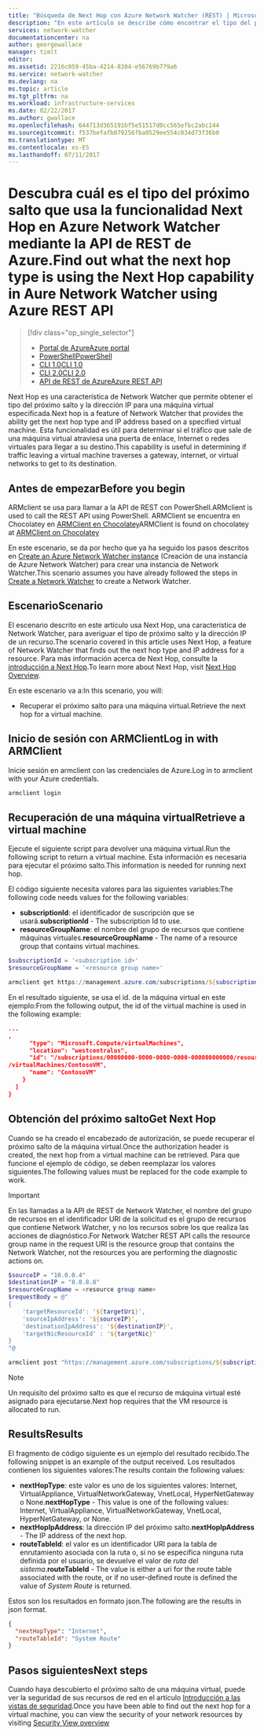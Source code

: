 ```yaml
---
title: "Búsqueda de Next Hop con Azure Network Watcher (REST) | Microsoft Docs"
description: "En este artículo se describe cómo encontrar el tipo del próximo salto y la dirección IP usando la funcionalidad Next Hop con la API de REST de Azure."
services: network-watcher
documentationcenter: na
author: georgewallace
manager: timlt
editor: 
ms.assetid: 2216c059-45ba-4214-8304-e56769b779a6
ms.service: network-watcher
ms.devlang: na
ms.topic: article
ms.tgt_pltfrm: na
ms.workload: infrastructure-services
ms.date: 02/22/2017
ms.author: gwallace
ms.openlocfilehash: 644713d365191bf5e51517d0cc565efbc2abc144
ms.sourcegitcommit: f537befafb079256fba0529ee554c034d73f36b0
ms.translationtype: MT
ms.contentlocale: es-ES
ms.lasthandoff: 07/11/2017
---
```

# <a name="find-out-what-the-next-hop-type-is-using-the-next-hop-capability-in-aure-network-watcher-using-azure-rest-api"></a><span data-ttu-id="cf135-103">Descubra cuál es el tipo del próximo salto que usa la funcionalidad Next Hop en Azure Network Watcher mediante la API de REST de Azure.</span><span class="sxs-lookup"><span data-stu-id="cf135-103">Find out what the next hop type is using the Next Hop capability in Aure Network Watcher using Azure REST API</span></span>

> [!div class="op_single_selector"]
> - [<span data-ttu-id="cf135-104">Portal de Azure</span><span class="sxs-lookup"><span data-stu-id="cf135-104">Azure portal</span></span>](network-watcher-check-next-hop-portal.md)
> - [<span data-ttu-id="cf135-105">PowerShell</span><span class="sxs-lookup"><span data-stu-id="cf135-105">PowerShell</span></span>](network-watcher-check-next-hop-powershell.md)
> - [<span data-ttu-id="cf135-106">CLI 1.0</span><span class="sxs-lookup"><span data-stu-id="cf135-106">CLI 1.0</span></span>](network-watcher-check-next-hop-cli-nodejs.md)
> - [<span data-ttu-id="cf135-107">CLI 2.0</span><span class="sxs-lookup"><span data-stu-id="cf135-107">CLI 2.0</span></span>](network-watcher-check-next-hop-cli.md)
> - [<span data-ttu-id="cf135-108">API de REST de Azure</span><span class="sxs-lookup"><span data-stu-id="cf135-108">Azure REST API</span></span>](network-watcher-check-next-hop-rest.md)

<span data-ttu-id="cf135-109">Next Hop es una característica de Network Watcher que permite obtener el tipo del próximo salto y la dirección IP para una máquina virtual especificada.</span><span class="sxs-lookup"><span data-stu-id="cf135-109">Next hop is a feature of Network Watcher that provides the ability get the next hop type and IP address based on a specified virtual machine.</span></span> <span data-ttu-id="cf135-110">Esta funcionalidad es útil para determinar si el tráfico que sale de una máquina virtual atraviesa una puerta de enlace, Internet o redes virtuales para llegar a su destino.</span><span class="sxs-lookup"><span data-stu-id="cf135-110">This capability is useful in determining if traffic leaving a virtual machine traverses a gateway, internet, or virtual networks to get to its destination.</span></span>

## <a name="before-you-begin"></a><span data-ttu-id="cf135-111">Antes de empezar</span><span class="sxs-lookup"><span data-stu-id="cf135-111">Before you begin</span></span>

<span data-ttu-id="cf135-112">ARMclient se usa para llamar a la API de REST con PowerShell.</span><span class="sxs-lookup"><span data-stu-id="cf135-112">ARMclient is used to call the REST API using PowerShell.</span></span> <span data-ttu-id="cf135-113">ARMClient se encuentra en Chocolatey en [ARMClient en Chocolatey](https://chocolatey.org/packages/ARMClient)</span><span class="sxs-lookup"><span data-stu-id="cf135-113">ARMClient is found on chocolatey at [ARMClient on Chocolatey](https://chocolatey.org/packages/ARMClient)</span></span>

<span data-ttu-id="cf135-114">En este escenario, se da por hecho que ya ha seguido los pasos descritos en [Create an Azure Network Watcher instance](network-watcher-create.md) (Creación de una instancia de Azure Network Watcher) para crear una instancia de Network Watcher.</span><span class="sxs-lookup"><span data-stu-id="cf135-114">This scenario assumes you have already followed the steps in [Create a Network Watcher](network-watcher-create.md) to create a Network Watcher.</span></span>

## <a name="scenario"></a><span data-ttu-id="cf135-115">Escenario</span><span class="sxs-lookup"><span data-stu-id="cf135-115">Scenario</span></span>

<span data-ttu-id="cf135-116">El escenario descrito en este artículo usa Next Hop, una característica de Network Watcher, para averiguar el tipo de próximo salto y la dirección IP de un recurso.</span><span class="sxs-lookup"><span data-stu-id="cf135-116">The scenario covered in this article uses Next Hop, a feature of Network Watcher that finds out the next hop type and IP address for a resource.</span></span> <span data-ttu-id="cf135-117">Para más información acerca de Next Hop, consulte la [introducción a Next Hop](network-watcher-next-hop-overview.md).</span><span class="sxs-lookup"><span data-stu-id="cf135-117">To learn more about Next Hop, visit [Next Hop Overview](network-watcher-next-hop-overview.md).</span></span>

<span data-ttu-id="cf135-118">En este escenario va a:</span><span class="sxs-lookup"><span data-stu-id="cf135-118">In this scenario, you will:</span></span>

* <span data-ttu-id="cf135-119">Recuperar el próximo salto para una máquina virtual.</span><span class="sxs-lookup"><span data-stu-id="cf135-119">Retrieve the next hop for a virtual machine.</span></span>

## <a name="log-in-with-armclient"></a><span data-ttu-id="cf135-120">Inicio de sesión con ARMClient</span><span class="sxs-lookup"><span data-stu-id="cf135-120">Log in with ARMClient</span></span>

<span data-ttu-id="cf135-121">Inicie sesión en armclient con las credenciales de Azure.</span><span class="sxs-lookup"><span data-stu-id="cf135-121">Log in to armclient with your Azure credentials.</span></span>

```PowerShell
armclient login
```

## <a name="retrieve-a-virtual-machine"></a><span data-ttu-id="cf135-122">Recuperación de una máquina virtual</span><span class="sxs-lookup"><span data-stu-id="cf135-122">Retrieve a virtual machine</span></span>

<span data-ttu-id="cf135-123">Ejecute el siguiente script para devolver una máquina virtual.</span><span class="sxs-lookup"><span data-stu-id="cf135-123">Run the following script to return a virtual machine.</span></span> <span data-ttu-id="cf135-124">Esta información es necesaria para ejecutar el próximo salto.</span><span class="sxs-lookup"><span data-stu-id="cf135-124">This information is needed for running next hop.</span></span>

<span data-ttu-id="cf135-125">El código siguiente necesita valores para las siguientes variables:</span><span class="sxs-lookup"><span data-stu-id="cf135-125">The following code needs values for the following variables:</span></span>

- <span data-ttu-id="cf135-126">**subscriptionId**: el identificador de suscripción que se usará.</span><span class="sxs-lookup"><span data-stu-id="cf135-126">**subscriptionId** - The subscription Id to use.</span></span>
- <span data-ttu-id="cf135-127">**resourceGroupName**: el nombre del grupo de recursos que contiene máquinas virtuales.</span><span class="sxs-lookup"><span data-stu-id="cf135-127">**resourceGroupName** - The name of a resource group that contains virtual machines.</span></span>

```powershell
$subscriptionId = '<subscription id>'
$resourceGroupName = '<resource group name>'

armclient get https://management.azure.com/subscriptions/${subscriptionId}/ResourceGroups/${resourceGroupName}/providers/Microsoft.Compute/virtualMachines?api-version=2015-05-01-preview
```

<span data-ttu-id="cf135-128">En el resultado siguiente, se usa el id. de la máquina virtual en este ejemplo:</span><span class="sxs-lookup"><span data-stu-id="cf135-128">From the following output, the id of the virtual machine is used in the following example:</span></span>

```json
...
,
      "type": "Microsoft.Compute/virtualMachines",
      "location": "westcentralus",
      "id": "/subscriptions/00000000-0000-0000-0000-000000000000/resourceGroups/ContosoExampleRG/providers/Microsoft.Compute
/virtualMachines/ContosoVM",
      "name": "ContosoVM"
    }
  ]
}
```

## <a name="get-next-hop"></a><span data-ttu-id="cf135-129">Obtención del próximo salto</span><span class="sxs-lookup"><span data-stu-id="cf135-129">Get Next Hop</span></span>

<span data-ttu-id="cf135-130">Cuando se ha creado el encabezado de autorización, se puede recuperar el próximo salto de la máquina virtual.</span><span class="sxs-lookup"><span data-stu-id="cf135-130">Once the authorization header is created, the next hop from a virtual machine can be retrieved.</span></span> <span data-ttu-id="cf135-131">Para que funcione el ejemplo de código, se deben reemplazar los valores siguientes.</span><span class="sxs-lookup"><span data-stu-id="cf135-131">The following values must be replaced for the code example to work.</span></span>

> [!Important]
> <span data-ttu-id="cf135-132">En las llamadas a la API de REST de Network Watcher, el nombre del grupo de recursos en el identificador URI de la solicitud es el grupo de recursos que contiene Network Watcher, y no los recursos sobre los que realiza las acciones de diagnóstico.</span><span class="sxs-lookup"><span data-stu-id="cf135-132">For Network Watcher REST API calls the resource group name in the request URI is the resource group that contains the Network Watcher, not the resources you are performing the diagnostic actions on.</span></span>

```powershell
$sourceIP = "10.0.0.4"
$destinationIP = "8.8.8.8"
$resourceGroupName = <resource group name>
$requestBody = @"
{
    'targetResourceId': '${targetUri}',
    'sourceIpAddress': '${sourceIP}',
    'destinationIpAddress': '${destinationIP}',
    'targetNicResourceId' : '${targetNic}'
}
"@

armclient post "https://management.azure.com/subscriptions/${subscriptionId}/ResourceGroups/${resourceGroupName}/providers/Microsoft.Network/networkWatchers/${networkWatcherName}/nextHop?api-version=2016-12-01" $requestBody
```

> [!NOTE]
> <span data-ttu-id="cf135-133">Un requisito del próximo salto es que el recurso de máquina virtual esté asignado para ejecutarse.</span><span class="sxs-lookup"><span data-stu-id="cf135-133">Next hop requires that the VM resource is allocated to run.</span></span>

## <a name="results"></a><span data-ttu-id="cf135-134">Results</span><span class="sxs-lookup"><span data-stu-id="cf135-134">Results</span></span>

<span data-ttu-id="cf135-135">El fragmento de código siguiente es un ejemplo del resultado recibido.</span><span class="sxs-lookup"><span data-stu-id="cf135-135">The following snippet is an example of the output received.</span></span> <span data-ttu-id="cf135-136">Los resultados contienen los siguientes valores:</span><span class="sxs-lookup"><span data-stu-id="cf135-136">The results contain the following values:</span></span>

* <span data-ttu-id="cf135-137">**nextHopType**: este valor es uno de los siguientes valores: Internet, VirtualAppliance, VirtualNetworkGateway, VnetLocal, HyperNetGateway o None.</span><span class="sxs-lookup"><span data-stu-id="cf135-137">**nextHopType** - This value is one of the following values: Internet, VirtualAppliance, VirtualNetworkGateway, VnetLocal, HyperNetGateway, or None.</span></span>
* <span data-ttu-id="cf135-138">**nextHopIpAddress**: la dirección IP del próximo salto.</span><span class="sxs-lookup"><span data-stu-id="cf135-138">**nextHopIpAddress** - The IP address of the next hop.</span></span>
* <span data-ttu-id="cf135-139">**routeTableId**: el valor es un identificador URI para la tabla de enrutamiento asociada con la ruta o, si no se especifica ninguna ruta definida por el usuario, se devuelve el valor de *ruta del sistema*.</span><span class="sxs-lookup"><span data-stu-id="cf135-139">**routeTableId** - The value is either a uri for the route table associated with the route, or if no user-defined route is defined the value of *System Route* is returned.</span></span>

<span data-ttu-id="cf135-140">Estos son los resultados en formato json.</span><span class="sxs-lookup"><span data-stu-id="cf135-140">The following are the results in json format.</span></span>

```json
{
  "nextHopType": "Internet",
  "routeTableId": "System Route"
}
```

## <a name="next-steps"></a><span data-ttu-id="cf135-141">Pasos siguientes</span><span class="sxs-lookup"><span data-stu-id="cf135-141">Next steps</span></span>

<span data-ttu-id="cf135-142">Cuando haya descubierto el próximo salto de una máquina virtual, puede ver la seguridad de sus recursos de red en el artículo [Introducción a las vistas de seguridad](network-watcher-security-group-view-overview.md).</span><span class="sxs-lookup"><span data-stu-id="cf135-142">Once you have been able to find out the next hop for a virtual machine, you can view the security of your network resources by visiting [Security View overview](network-watcher-security-group-view-overview.md)</span></span>














